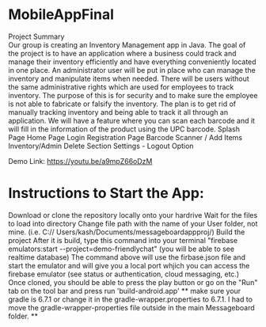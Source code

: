 # MobileAppFinal
Project Summary  
Our group is creating an Inventory Management app in Java. The goal of the project is to have an application where a business could track and manage their inventory efficiently and have everything conveniently located in one place. An administrator user will be put in place who can manage the inventory and manipulate items when needed. There will be users without the same administrative rights which are used for employees to track inventory. The purpose of this is for security and to make sure the employee is not able to fabricate or falsify the inventory. The plan is to get rid of manually tracking inventory and being able to track it all through an application. We will have a feature where you can scan each barcode and it will fill in the information of the product using the UPC barcode.
Splash Page
Home Page
Login
Registration Page
Barcode Scanner / Add Items
Inventory/Admin 
Delete Section
Settings - Logout Option

Demo Link: https://youtu.be/a9mpZ66oDzM

# Instructions to Start the App:
Download or clone the repository locally onto your hardrive
Wait for the files to load into directory
Change file path with the name of your User folder, not mine. (i.e. C:// Users/kash/Documents/messageboardappproj/)
Build the project
After it is build, type this command into your terminal "firebase emulators:start --project=demo-friendlychat" (you will be able to see realtime database)
The command above will use the firbase.json file and start the emulator and will give you a local port whjich you can access the firebase emulator (see status or authentication, cloud messaging, etc.) Once cloned, you should be able to press the play button or go on the "Run" tab on the tool bar and press run 'build-android.app'
** make sure your gradle is 6.7.1 or change it in the gradle-wrapper.properties to 6.7.1. I had to move the gradle-wrapper-properties file outside in the main Messageboard folder. **
